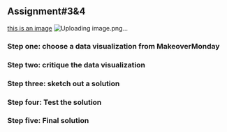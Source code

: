 ## Assignment#3&4
[this is an image](ass3&4_sketch.jpg)
![Uploading image.png…]()

### Step one: choose a data visualization from MakeoverMonday

### Step two: critique the data visualization

### Step three: sketch out a solution

### Step four: Test the solution

### Step five: Final solution
